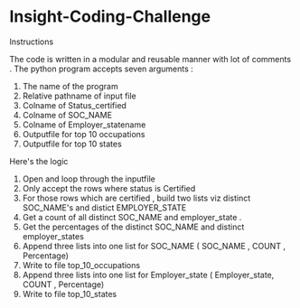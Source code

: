 # Insight-Coding-Challenge

Instructions

  The code is written in a modular and reusable manner with lot of comments .  The python program accepts seven arguments :
  
  1. The name of the program
  2. Relative pathname of input file
  3. Colname of Status_certified
  4. Colname of SOC_NAME
  5. Colname of Employer_statename
  6.  Outputfile for top 10 occupations
  7. Outputfile for top 10 states 
  
  Here's the logic
  
  1. Open and loop through the inputfile 
  2.  Only accept the rows where status is Certified
  3. For those rows which are certified , build two lists viz distinct SOC_NAME's and distict EMPLOYER_STATE
  4.  Get a count of all distinct SOC_NAME and employer_state .
  5. Get the percentages of the distinct SOC_NAME and distinct employer_states
  6.  Append three lists into one list for SOC_NAME ( SOC_NAME , COUNT , Percentage) 
  7.  Write to file top_10_occupations 
  8. Append three lists into one list for Employer_state ( Employer_state, COUNT , Percentage) 
  9.  Write to file top_10_states 
